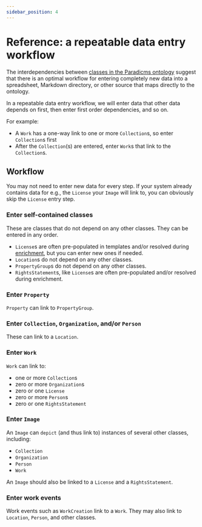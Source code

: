 ```yaml
---
sidebar_position: 4
---
```


# Reference: a repeatable data entry workflow

The interdependencies between [classes in the Paradicms ontology](./ontology) suggest that there is an optimal workflow for entering completely new data into a spreadsheet, Markdown directory, or other source that maps directly to the ontology.

In a repeatable data entry workflow, we will enter data that other data depends on first, then enter first order dependencies, and so on.

For example:

* A `Work` has a one-way link to one or more `Collection`s, so enter `Collection`s first
* After the `Collection`(s) are entered, enter `Work`s that link to the `Collection`s.

## Workflow

You may not need to enter new data for every step. If your system already contains data for e.g., the `License` your `Image` will link to, you can obviously skip the `License` entry step.

### Enter self-contained classes

These are classes that do not depend on any other classes. They can be entered in any order.

* `License`s are often pre-populated in templates and/or resolved during [enrichment](./enrichment), but you can enter new ones if needed.
* `Location`s do not depend on any other classes.
* `PropertyGroup`s do not depend on any other classes.
* `RightsStatement`s, like `License`s are often pre-populated and/or resolved during enrichment.

### Enter `Property`

`Property` can link to `PropertyGroup`.

### Enter `Collection`, `Organization`,  and/or `Person`

These can link to a `Location`.

### Enter `Work`

`Work` can link to:
* one or more `Collection`s
* zero or more `Organization`s
* zero or one `License`
* zero or more `Person`s
* zero or one `RightsStatement`

### Enter `Image`

An `Image` can `depict` (and thus link to) instances of several other classes, including:

* `Collection`
* `Organization`
* `Person`
* `Work`

An `Image` should also be linked to a `License` and a `RightsStatement`.

### Enter work events

Work events such as `WorkCreation` link to a `Work`. They may also link to `Location`, `Person`, and other classes. 